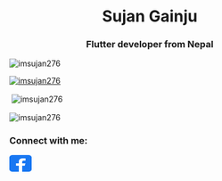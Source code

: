 
<h1 align="center">Sujan Gainju</h1>
<h3 align="center">Flutter developer from Nepal</h3>

<p align="left"> <img src="https://komarev.com/ghpvc/?username=imsujan276&label=Profile%20views&color=0e75b6&style=flat" alt="imsujan276" /> </p>

<p align="left"> <a href="https://github.com/ryo-ma/github-profile-trophy"><img src="https://github-profile-trophy.vercel.app/?username=imsujan276" alt="imsujan276" /></a> </p>

<p>&nbsp;<img align="center" src="https://github-readme-stats.vercel.app/api?username=imsujan276&show_icons=true&locale=en" alt="imsujan276" /></p>

<p><img align="center" src="https://github-readme-streak-stats.herokuapp.com/?user=imsujan276&" alt="imsujan276" /></p>




<h3 align="left">Connect with me:</h3>
<p align="left">
<a href="https://fb.com/suga2050" target="blank"><img align="center" src="https://github.com/edent/SuperTinyIcons/blob/master/images/svg/facebook.svg" alt="Sujan Gainju" height="30" width="40" /></a>
</p>
